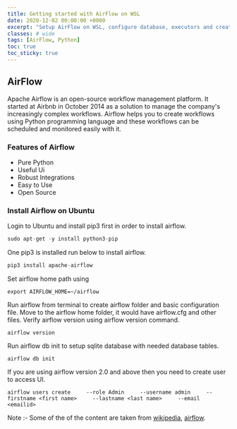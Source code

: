 ```yaml
---
title: Getting started with AirFlow on WSL
date: 2020-12-02 00:00:00 +0000
excerpt: "Setup AirFlow on WSL, configure database, executors and create static and dynamic workflow."
classes: # wide
tags: [AirFlow, Python]
toc: true
toc_sticky: true
---
```

## AirFlow
Apache Airflow is an open-source workflow management platform. It started at Airbnb in October 2014 as a solution to manage the company's increasingly complex workflows. Airflow helps you to create workflows using Python programming language and these workflows can be scheduled and monitored easily with it.

### Features of Airflow
*  Pure Python
*  Useful Ui
*  Robust Integrations
*  Easy to Use
*  Open Source

### Install Airflow on Ubuntu
Login to Ubuntu and install pip3 first in order to install airflow.
```python
sudo apt-get -y install python3-pip
```
One pip3 is installed run below to install airflow.
```python
pip3 install apache-airflow
```
Set airflow home path using
```shell
export AIRFLOW_HOME=~/airflow
```
Run airflow from terminal to create airflow folder and basic configuration file. Move to the airflow home folder, it would have airflow.cfg and other files. Verify airflow version using airflow version command.
```shell
airflow version
```
Run airflow db init to setup sqlite database with needed database tables.
```shell
airflow db init
```
If you are using airflow version 2.0 and above then you need to create user to access UI.
```shell
airflow users create     --role Admin     --username admin     --firstname <first name>     --lastname <last name>     --email <emailid>
```



Note :- Some of the of the content are taken from [wikipedia](https://en.wikipedia.org/wiki/Apache_Airflow), [airflow](https://airflow.apache.org/).
